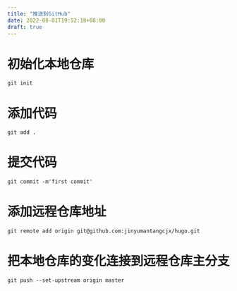 ```yaml
---
title: "推送到GitHub"
date: 2022-08-01T19:52:18+08:00
draft: true
---
```

# 初始化本地仓库
```
git init
```
# 添加代码
```
git add .
```
# 提交代码
```
git commit -m'first commit'
```
#  添加远程仓库地址
```
git remote add origin git@github.com:jinyumantangcjx/hugo.git
```
# 把本地仓库的变化连接到远程仓库主分支
```
git push --set-upstream origin master
```
